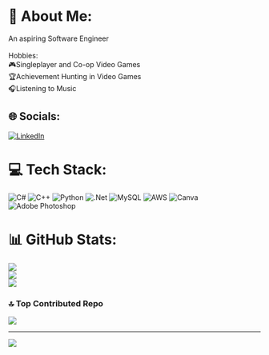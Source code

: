 # 💫 About Me:
An aspiring Software Engineer<br><br>Hobbies: <br>🎮Singleplayer and Co-op Video Games<br>🏆Achievement Hunting in Video Games<br>🎧Listening to Music


## 🌐 Socials:
[![LinkedIn](https://img.shields.io/badge/LinkedIn-%230077B5.svg?logo=linkedin&logoColor=white)](https://linkedin.com/in/denver-reyes-112686289) 

# 💻 Tech Stack:
![C#](https://img.shields.io/badge/c%23-%23239120.svg?style=for-the-badge&logo=csharp&logoColor=white) ![C++](https://img.shields.io/badge/c++-%2300599C.svg?style=for-the-badge&logo=c%2B%2B&logoColor=white) ![Python](https://img.shields.io/badge/python-3670A0?style=for-the-badge&logo=python&logoColor=ffdd54) ![.Net](https://img.shields.io/badge/.NET-5C2D91?style=for-the-badge&logo=.net&logoColor=white) ![MySQL](https://img.shields.io/badge/mysql-4479A1.svg?style=for-the-badge&logo=mysql&logoColor=white) ![AWS](https://img.shields.io/badge/AWS-%23FF9900.svg?style=for-the-badge&logo=amazon-aws&logoColor=white) ![Canva](https://img.shields.io/badge/Canva-%2300C4CC.svg?style=for-the-badge&logo=Canva&logoColor=white) ![Adobe Photoshop](https://img.shields.io/badge/adobe%20photoshop-%2331A8FF.svg?style=for-the-badge&logo=adobe%20photoshop&logoColor=white)
# 📊 GitHub Stats:
![](https://github-readme-stats.vercel.app/api?username=denver-reyes&theme=synthwave&hide_border=false&include_all_commits=false&count_private=false)<br/>
![](https://github-readme-streak-stats.herokuapp.com/?user=denver-reyes&theme=synthwave&hide_border=false)<br/>
![](https://github-readme-stats.vercel.app/api/top-langs/?username=denver-reyes&theme=synthwave&hide_border=false&include_all_commits=false&count_private=false&layout=compact)

### 🔝 Top Contributed Repo
![](https://github-contributor-stats.vercel.app/api?username=denver-reyes&limit=5&theme=synthwave&combine_all_yearly_contributions=true)

---
[![](https://visitcount.itsvg.in/api?id=denver-reyes&icon=0&color=10)](https://visitcount.itsvg.in)

<!-- Proudly created with GPRM ( https://gprm.itsvg.in ) -->

